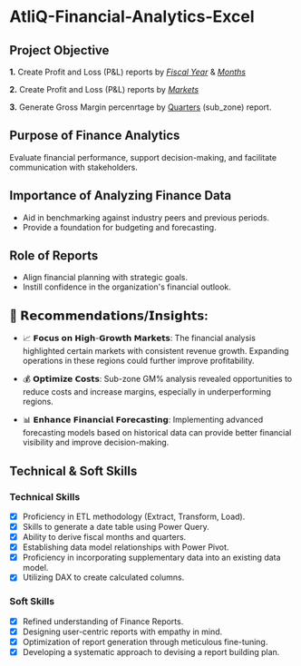 # AtliQ-Financial-Analytics-Excel

## Project Objective

  **1.** Create Profit and Loss (P&L) reports by _[Fiscal Year](https://github.com/KunalGarodi/AtliQ-Finance-Analytics-Report/blob/main/P%26L%20Statement%20by%20Fiscal%20Year.pdf)_ & _[Months](https://github.com/KunalGarodi/AtliQ-Finance-Analytics-Report/blob/main/P%26L%20Statement%20by%20Fiscal%20Months.pdf)_ 

   **2.** Create Profit and Loss (P&L) reports by _[Markets](https://github.com/KunalGarodi/AtliQ-Finance-Analytics-Report/blob/main/P%26L%20Statement%20by%20Markets.pdf)_

   **3.** Generate Gross Margin percenrtage by [Quarters](https://github.com/KunalGarodi/AtliQ-Finance-Analytics-Excel/blob/main/Gross%20Margin%20%25%20by%20Quarters%20(sub_zone).pdf) (sub_zone) report.

## Purpose of Finance Analytics

Evaluate financial performance, support decision-making, and facilitate communication with stakeholders.

## Importance of Analyzing Finance Data

- Aid in benchmarking against industry peers and previous periods.
- Provide a foundation for budgeting and forecasting.

## Role of Reports

- Align financial planning with strategic goals.
- Instill confidence in the organization's financial outlook.

## 📝 𝗥𝗲𝗰𝗼𝗺𝗺𝗲𝗻𝗱𝗮𝘁𝗶𝗼𝗻𝘀/𝗜𝗻𝘀𝗶𝗴𝗵𝘁𝘀:

- 📈 𝗙𝗼𝗰𝘂𝘀 𝗼𝗻 𝗛𝗶𝗴𝗵-𝗚𝗿𝗼𝘄𝘁𝗵 𝗠𝗮𝗿𝗸𝗲𝘁𝘀: The financial analysis highlighted certain markets with consistent revenue growth. Expanding operations in these regions could further improve profitability.

- 💰 𝗢𝗽𝘁𝗶𝗺𝗶𝘇𝗲 𝗖𝗼𝘀𝘁𝘀: Sub-zone GM% analysis revealed opportunities to reduce costs and increase margins, especially in underperforming regions.

- 📊 𝗘𝗻𝗵𝗮𝗻𝗰𝗲 𝗙𝗶𝗻𝗮𝗻𝗰𝗶𝗮𝗹 𝗙𝗼𝗿𝗲𝗰𝗮𝘀𝘁𝗶𝗻𝗴: Implementing advanced forecasting models based on historical data can provide better financial visibility and improve decision-making.

## Technical & Soft Skills

### Technical Skills

- [x]	Proficiency in ETL methodology (Extract, Transform, Load).
- [x]	Skills to generate a date table using Power Query.
- [x]	Ability to derive fiscal months and quarters.
- [x]	Establishing data model relationships with Power Pivot.
- [x]	Proficiency in incorporating supplementary data into an existing data model.
- [x]	Utilizing DAX to create calculated columns.

### Soft Skills

- [x]	Refined understanding of Finance Reports.
- [x]	Designing user-centric reports with empathy in mind.
- [x]	Optimization of report generation through meticulous fine-tuning.
- [x]	Developing a systematic approach to devising a report building plan.
